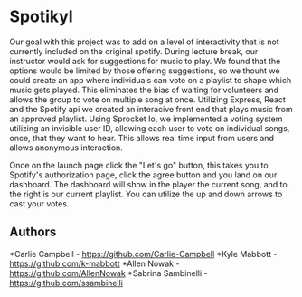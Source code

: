 # Spotikyl #

Our goal with this project was to add on a level of interactivity that is not currently included on the original spotify.  During lecture break, our instructor would ask for suggestions for music to play.  We found that the options would be limited by those offering suggestions, so we thouht we could create an app where individuals can vote on a playlist to shape which music gets played.  This eliminates the bias of waiting for volunteers and allows the group to vote on multiple song at once. Utilizing Express, React and the Spotify api we created an interacive front end that plays music from an approved playlist. Using Sprocket Io, we implemented a voting system utilizing an invisible user ID, allowing each user to vote on individual songs, once, that they want to hear.  This allows real time input from users and allows anonymous interaction.

Once on the launch page click the "Let's go" button, this takes you to Spotify's authorization page, click the agree button and you land on our dashboard.  The dashboard will show in the player the current song, and to the right is our current playlist.  You can utilize the up and down arrows to cast your votes.



## Authors
*Carlie Campbell - https://github.com/Carlie-Campbell
*Kyle Mabbott - https://github.com/k-mabbott
*Allen Nowak - https://github.com/AllenNowak
*Sabrina Sambinelli - https://github.com/ssambinelli
